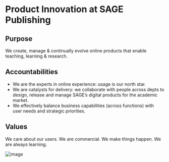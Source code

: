 # Product Innovation at SAGE Publishing

## Purpose
We create, manage & continually evolve online products that enable teaching, learning & research. 
## Accountabilities
- We are the experts in online experience: usage is our north star.
- We are catalysts for delivery: we collaborate with people across depts to design, release and manage SAGE’s digital products for the academic market. 
- We effectively balance business capabilities (across functions) with user needs and strategic priorities.
## Values
We care about our users.  We are commercial.  We make things happen.  We are always learning.

![image](https://user-images.githubusercontent.com/19975126/206735184-26987a3e-9ba5-469e-bbe4-6f1737262189.png)
